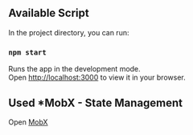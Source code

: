 ## Available Script

In the project directory, you can run:

### `npm start`

Runs the app in the development mode.\
Open [http://localhost:3000](http://localhost:3000) to view it in your browser.

## Used *MobX - State Management
Open [MobX](https://mobx.js.org/)
